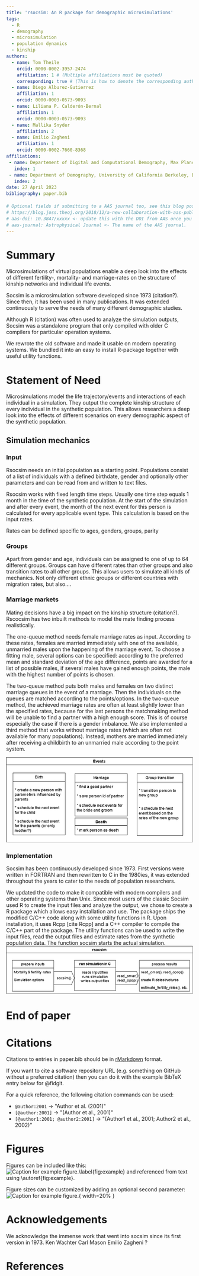```yaml
---
title: 'rsocsim: An R package for demographic microsimulations'
tags:
  - R
  - demography
  - microsimulation
  - population dynamics
  - kinship
authors:
  - name: Tom Theile
    orcid: 0000-0002-3957-2474
    affiliation: 1 # (Multiple affiliations must be quoted)
    corresponding: true # (This is how to denote the corresponding author)
  - name: Diego Alburez-Gutierrez
    affiliation: 1
    orcid: 0000-0003-0573-9093
  - name: Liliana P. Calderón-Bernal
    affiliation: 1
    orcid: 0000-0003-0573-9093
  - name: Mallika Snyder
    affiliation: 2
  - name: Emilio Zagheni
    affiliation: 1
    orcid: 0000-0002-7660-8368
affiliations:
 - name: Departement of Digital and Computational Demography, Max Planck Institute for Demographic Research, Rostock, Germany 
   index: 1
 - name: Department of Demography, University of California Berkeley, Berkeley, CA, USA
   index: 2
date: 27 April 2023
bibliography: paper.bib

# Optional fields if submitting to a AAS journal too, see this blog post:
# https://blog.joss.theoj.org/2018/12/a-new-collaboration-with-aas-publishing
# aas-doi: 10.3847/xxxxx <- update this with the DOI from AAS once you know it.
# aas-journal: Astrophysical Journal <- The name of the AAS journal.
---
```


# Summary

Microsimulations of virtual populations enable a deep look into the effects of different fertility-, mortality- and marriage-rates on the structure of kinship networks and individual life events.

Socsim is a microsimulation software developed since 1973 (citation?). Since then, it has been used in many publications. It was extended continuously to serve the needs of many different demographic studies.

Although R (citation) was often used to analyze the simulation outputs, Socsim was a standalone program that only compiled with older C compilers for particular operation systems.  

We rewrote the old software and made it usable on modern operating systems. We bundled it into an easy to install R-package together with useful utility functions.


# Statement of Need

Microsimulations model the life trajectory/events and interactions of each individual in a simulation. They output the complete kinship structure of every individual in the synthetic population. This allows researchers a deep look into the effects of different scenarios on every demographic aspect of the synthetic population.  

## Simulation mechanics

### Input

Rsocsim needs an initial population as a starting point. Populations consist of a list of individuals with a defined birthdate, gender and optionally other parameters and can be read from and written to text files.

Rsocsim works with fixed length time steps. Usually one time step equals 1 month in the time of the synthetic population. At the start of the simulation and after every event, the month of the next event for this person is calculated for every applicable event type. This calculation is based on the input rates. 

Rates can be defined specific to ages, genders, groups, parity 

### Groups

Apart from gender and age, individuals can be assigned to one of up to 64 different groups. Groups can have different rates than other groups and also transition rates to all other groups. This allows users to simulate all kinds of mechanics. Not only different ethnic groups or different countries with migration rates, but also....

### Marriage markets

Mating decisions have a big impact on the kinship structure (citation?). Rscocsim has two inbuilt methods to model the mate finding process realistically.

The one-queue method needs female marriage rates as input. According to these rates, females are married immediately with one of the available, unmarried males upon the happening of the marriage event. To choose a fitting male, several options can be specified: according to the preferred mean and standard deviation of the age difference, points are awarded for a list of possible males, if several males have gained enough points, the male with the highest number of points is chosen.

The two-queue method puts both males and females on two distinct marriage queues in the event of a marriage. Then the individuals on the queues are matched according to the points/options. In the two-queue method, the achieved marriage rates are often at least slightly lower than the specified rates, because for the last persons the matchmaking method will be unable to find a partner with a high enough score. This is of course especially the case if there is a gender imbalance. We also implemented a third method that works without marriage rates (which are often not available for many populations). Instead, mothers are married immediately after receiving a childbirth to an unmarried male according to the point system.

![The four event types in rsocsim.\label{fig:rsoc_events](./rsocsim_events_1.png)

### Implementation

Socsim has been continuously developed since 1973. First versions were written in FORTRAN and then rewritten to C in the 1980ies, it was extended throughout the years to cater to the needs of population researchers. 

We updated the code to make it compatible with modern compilers and other operating systems than Unix. Since most users of the classic Socsim used R to create the input files and analyze the output, we chose to create a R package which allows easy installation and use. The package ships the modified C/C++ code along with some utility functions in R. Upon installation, it uses Rcpp [cite Rcpp] and a C++ compiler to compile the C/C++ part of the package. The utility functions can be used to write the input files, read the output files and estimate rates from the synthetic population data. The function socsim starts the actual simulation.
![Architecture of the rsocsim R-package.\label{fig:rsoc_structure](./rsocsim_structure_1.png)


# End of paper


# Citations

Citations to entries in paper.bib should be in
[rMarkdown](http://rmarkdown.rstudio.com/authoring_bibliographies_and_citations.html)
format.

If you want to cite a software repository URL (e.g. something on GitHub without a preferred
citation) then you can do it with the example BibTeX entry below for @fidgit.

For a quick reference, the following citation commands can be used:
- `@author:2001`  ->  "Author et al. (2001)"
- `[@author:2001]` -> "(Author et al., 2001)"
- `[@author1:2001; @author2:2001]` -> "(Author1 et al., 2001; Author2 et al., 2002)"

# Figures

Figures can be included like this:
![Caption for example figure.\label{fig:example}](figure.png)
and referenced from text using \autoref{fig:example}.

Figure sizes can be customized by adding an optional second parameter:
![Caption for example figure.](figure.png){ width=20% }

# Acknowledgements

We acknowledge the immense work that went into socsim since its first version in 1973.
Ken Wachter
Carl Mason
Emilio Zagheni
?

# References
